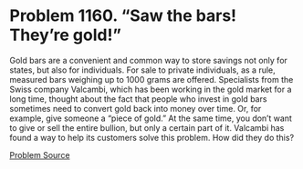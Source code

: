 # Problem 1160. “Saw the bars! They’re gold!”

Gold bars are a convenient and common way to store savings not only for states, but also for individuals. For sale to private individuals, as a rule, measured bars weighing up to 1000 grams are offered. Specialists from the Swiss company Valcambi, which has been working in the gold market for a long time, thought about the fact that people who invest in gold bars sometimes need to convert gold back into money over time. Or, for example, give someone a “piece of gold.” At the same time, you don’t want to give or sell the entire bullion, but only a certain part of it. Valcambi has found a way to help its customers solve this problem. How did they do this?

[Problem Source](https://www.trizland.ru/tasks/5611/)